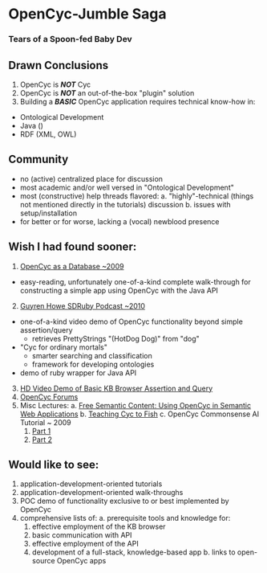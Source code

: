 # OpenCyc-Jumble Saga
### Tears of a Spoon-fed Baby Dev

## Drawn Conclusions
1. OpenCyc is **_NOT_** Cyc
2. OpenCyc is **_NOT_** an out-of-the-box "plugin" solution
3. Building a **_BASIC_** OpenCyc application requires technical know-how in:
  - Ontological Development
  - Java ()
  - RDF (XML, OWL)




## Community
- no (active) centralized place for discussion
- most academic and/or well versed in "Ontological Development"
- most (constructive) help threads flavored:
  a. "highly"-technical (things not mentioned directly in the tutorials) discussion
  b. issues with setup/installation
- for better or for worse, lacking a (vocal) newblood presence

## Wish I had found sooner:
1. [OpenCyc as a Database ~2009](https://web.archive.org/web/20090618141755/http://www.dapissarenko.com/resources/2005_09_30_ordus/#12)
  - easy-reading, unfortunately one-of-a-kind complete walk-through for constructing a simple app using OpenCyc with the Java API
2. [Guyren Howe SDRuby Podcast ~2010](http://video.sdruby.org/video/076_opencyc.m4v)
  - one-of-a-kind video demo of OpenCyc functionality beyond simple assertion/query
    - retrieves PrettyStrings "(HotDog Dog)" from "dog"
  - "Cyc for ordinary mortals"
    - smarter searching and classification
    - framework for developing ontologies
  - demo of ruby wrapper for Java API
3. [HD Video Demo of Basic KB Browser Assertion and Query](http://www.cs.indiana.edu/~vjalalib/OpenCyc.swf)
4. [OpenCyc Forums](http://sourceforge.net/p/opencyc/discussion/)
5. Misc Lectures:
  a. [Free Semantic Content: Using OpenCyc in Semantic Web Applications](http://videolectures.net/iswc08_witbrock_fsc/)
  b. [Teaching Cyc to Fish](https://www.youtube.com/watch?v=84B_AgyUDIU)
  c. OpenCyc Commonsense AI Tutorial ~ 2009
    1. [Part 1](https://vimeo.com/6579522)
    2. [Part 2](https://vimeo.com/6595854)

## Would like to see:
1. application-development-oriented tutorials
2. application-development-oriented walk-throughs
3. POC demo of functionality exclusive to or best implemented by OpenCyc
4. comprehensive lists of:
  a. prerequisite tools and knowledge for:
    1. effective employment of the KB browser
    2. basic communication with API
    3. effective employment of the API
    4. development of a full-stack, knowledge-based app
  b. links to open-source OpenCyc apps
